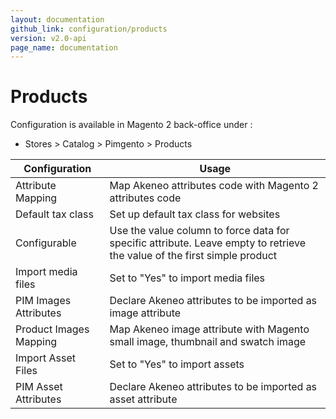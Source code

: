 ```yaml
---
layout: documentation
github_link: configuration/products
version: v2.0-api
page_name: documentation
---
```


# Products

Configuration is available in Magento 2 back-office under :
* Stores > Catalog > Pimgento > Products

| Configuration          | Usage                                                                                                                    |
|------------------------|--------------------------------------------------------------------------------------------------------------------------|
| Attribute Mapping      | Map Akeneo attributes code with Magento 2 attributes code                                                                |
| Default tax class      | Set up default tax class for websites                                                                                    |
| Configurable           | Use the value column to force data for specific attribute. Leave empty to retrieve the value of the first simple product |
| Import media files     | Set to "Yes" to import media files                                                                                       |
| PIM Images Attributes  | Declare Akeneo attributes to be imported as image attribute                                                              |
| Product Images Mapping | Map Akeneo image attribute with Magento small image, thumbnail and swatch image                                          |
| Import Asset Files     | Set to "Yes" to import assets                                                                                            |
| PIM Asset Attributes   | Declare Akeneo attributes to be imported as asset attribute                                                              |